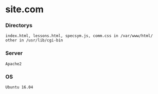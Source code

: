# site.com

### Directorys
    index.html, lessons.html, specsym.js, comm.css in /var/www/html/
    other in /usr/lib/cgi-bin
### Server
    Apache2
### OS
    Ubuntu 16.04
